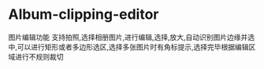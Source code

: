 # Album-clipping-editor
图片编辑功能
支持拍照,选择相册图片,进行编辑,选择,放大,自动识别图片边缘并选中,可以进行矩形或者多边形选区,选择多张图片时有角标提示,选择完毕根据编辑区域进行不规则裁切

